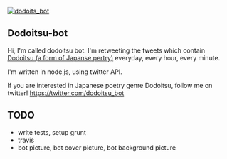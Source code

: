 [![dodoits_bot](https://raw.github.com/kt3k/dodoitsu_bot/master/img/logo3-76.png)](https://twitter.com/dodoitsu_bot)

Dodoitsu-bot
------------

Hi, I'm called dodoitsu bot. I'm retweeting the tweets which contain [Dodoitsu (a form of Japanse pertry)](http://en.wikipedia.org/wiki/Dodoitsu) everyday, every hour, every minute.

I'm written in node.js, using twitter API.

If you are interested in Japanese poetry genre Dodoitsu, follow me on twitter! https://twitter.com/dodoitsu_bot

TODO
----

- write tests, setup grunt
- travis
- bot picture, bot cover picture, bot background picture
